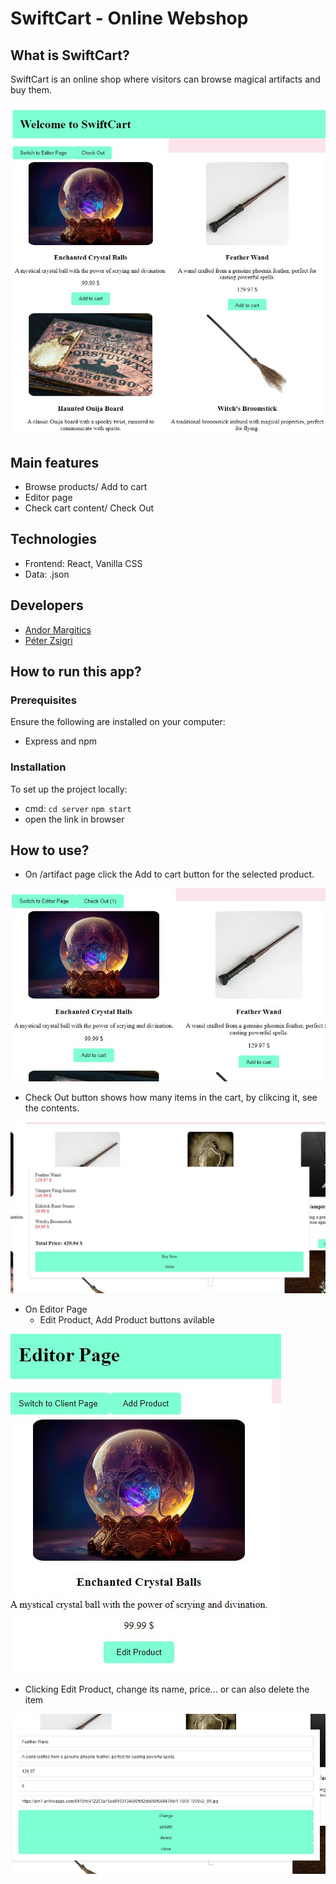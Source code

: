 # SwiftCart - Online Webshop

## What is SwiftCart?

SwiftCart is an online shop where visitors can browse magical artifacts and buy them.

![img.png](screenshots/img1.JPG)

## Main features

- Browse products/ Add to cart
- Editor page
- Check cart content/ Check Out

## Technologies
- Frontend: React, Vanilla CSS
- Data: .json

## Developers
- [Andor Margitics](https://github.com/mrgitics)
- [Péter Zsigri](https://github.com/ZsigriPeter)

## How to run this app?
### Prerequisites

Ensure the following are installed on your computer:
- Express and npm

### Installation
To set up the project locally:
- cmd: `cd server`
        `npm start`
- open the link in browser

## How to use?  
- On /artifact page click the Add to cart button for the selected product.

![img](screenshots/img2.JPG)

- Check Out button shows how many items in the cart, by clikcing it, see the contents.

![img](screenshots/img3.JPG)

- On Editor Page
    - Edit Product, Add Product buttons avilable

![img](screenshots/img4.JPG)

- Clicking Edit Product, change its name, price... or can also delete the item

![img](screenshots/img5.JPG)
